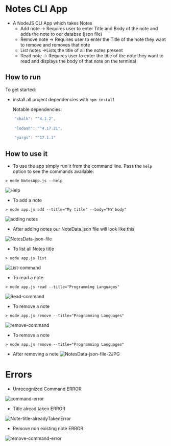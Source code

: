 # Notes CLI App
* A NodeJS CLI App which takes Notes  
  *  Add note -> Requires user to enter Title and Body of the note and adds the note to our databse (json file)
  *  Remove note -> Requires user to enter the Title of the note they want to remove and removes that note
  *  List notes ->Lists the title of all the notes present
  *  Read note -> Requires user to enter the title of the note they want to read and displays the body of that note on the terminal


## How to run

To get started:

* install all project dependencies with ` npm install `

  Notable dependencies:
```js
    "chalk": "^4.1.2",
    
    "lodash": "^4.17.21",
    
    "yargs": "^17.1.1"
```

## How to use it

* To use the app simply run it from the command line. Pass the `help` option to see the commands available:
```
> node NotesApp.js --help
```
![Help](https://user-images.githubusercontent.com/51323586/131673892-9dd11af8-c776-4ee3-ab83-5755b4e56845.JPG)

* To add a note
```
> node app.js add --title="My title" --body="MY body"
```
![adding notes](https://user-images.githubusercontent.com/51323586/131674079-30f40f74-95a9-4f2d-995d-f07cbe98f02f.JPG)

* After adding notes our NoteData.json file will look like this

![NotesData-json-file](https://user-images.githubusercontent.com/51323586/131674359-1bbd9d50-f13d-4988-94b1-aa3a668a90a8.JPG)

* To list all Notes title
```
> node app.js list
```
![List-command](https://user-images.githubusercontent.com/51323586/131674894-d4427078-aeb6-4415-981c-cd973f59e67f.JPG)

* To read a note
```
> node app.js read --title="Programming Languages"
```
![Read-command](https://user-images.githubusercontent.com/51323586/131675242-02fffccb-9e07-4e24-97f6-4139106dda15.JPG)

* To remove a note
```
> node app.js remove --title="Programming Languages"
```
![remove-command](https://user-images.githubusercontent.com/51323586/131675966-13fb1717-8d05-44a6-b2f1-afb17e155454.JPG)

* To remove a note
```
> node app.js remove --title="Programming Languages"
```

 * After removing a note
![NotesData-json-file-2JPG](https://user-images.githubusercontent.com/51323586/131676410-c3d67c24-6ea6-401e-afd9-e873b338152c.JPG)

# Errors

* Unrecognized Command ERROR

![command-error](https://user-images.githubusercontent.com/51323586/131676607-8bc99596-3107-4a2f-95a2-c493e4d84bc2.JPG)

* Title alread taken ERROR

![Note-title-alreadyTakenError](https://user-images.githubusercontent.com/51323586/131676728-010198d1-8ce0-40c8-b4d8-d6954156e1eb.JPG)

* Remove non existing note ERROR

![remove-command-error](https://user-images.githubusercontent.com/51323586/131676778-db46f474-3412-438c-a1e0-dd937e763bcd.JPG)

